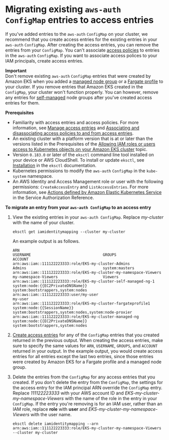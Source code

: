 # Migrating existing `aws-auth ConfigMap` entries to access entries<a name="migrating-access-entries"></a>

If you've added entries to the `aws-auth` `ConfigMap` on your cluster, we recommend that you create access entries for the existing entries in your `aws-auth` `ConfigMap`\. After creating the access entries, you can remove the entries from your `ConfigMap`\. You can't associate [access policies](access-policies.md) to entries in the `aws-auth` `ConfigMap`\. If you want to associate access polices to your IAM principals, create access entries\.

**Important**  
Don't remove existing `aws-auth` `ConfigMap` entries that were created by Amazon EKS when you added a [managed node group](managed-node-groups.md) or a [Fargate profile](fargate-profile.md) to your cluster\. If you remove entries that Amazon EKS created in the `ConfigMap`, your cluster won't function properly\. You can however, remove any entries for [self\-managed](worker.md) node groups after you've created access entries for them\.

**Prerequisites**
+ Familiarity with access entries and access policies\. For more information, see [Manage access entries](access-entries.md) and [Associating and disassociating access policies to and from access entries](access-policies.md)\.
+ An existing cluster with a platform version that is at or later than the versions listed in the Prerequisites of the [Allowing IAM roles or users access to Kubernetes objects on your Amazon EKS cluster](access-entries.md#access-entries-prerequisites) topic\.
+ Version `0.183.0` or later of the `eksctl` command line tool installed on your device or AWS CloudShell\. To install or update `eksctl`, see [Installation](https://eksctl.io/installation) in the `eksctl` documentation\.
+ Kubernetes permissions to modify the `aws-auth` `ConfigMap` in the `kube-system` namespace\.
+ An AWS Identity and Access Management role or user with the following permissions: `CreateAccessEntry` and `ListAccessEntries`\. For more information, see [Actions defined by Amazon Elastic Kubernetes Service](https://docs.aws.amazon.com/service-authorization/latest/reference/list_amazonelastickubernetesservice.html#amazonelastickubernetesservice-actions-as-permissions) in the Service Authorization Reference\.

**To migrate an entry from your `aws-auth ConfigMap` to an access entry**

1. View the existing entries in your `aws-auth ConfigMap`\. Replace *my\-cluster* with the name of your cluster\.

   ```
   eksctl get iamidentitymapping --cluster my-cluster 
   ```

   An example output is as follows\.

   ```
   ARN                                                                                             USERNAME                                GROUPS                                                  ACCOUNT
   arn:aws:iam::111122223333:role/EKS-my-cluster-Admins                                            Admins                                  system:masters
   arn:aws:iam::111122223333:role/EKS-my-cluster-my-namespace-Viewers                              my-namespace-Viewers                    Viewers
   arn:aws:iam::111122223333:role/EKS-my-cluster-self-managed-ng-1                                 system:node:{{EC2PrivateDNSName}}       system:bootstrappers,system:nodes
   arn:aws:iam::111122223333:user/my-user                                                          my-user
   arn:aws:iam::111122223333:role/EKS-my-cluster-fargateprofile1                                   system:node:{{SessionName}}             system:bootstrappers,system:nodes,system:node-proxier
   arn:aws:iam::111122223333:role/EKS-my-cluster-managed-ng                                        system:node:{{EC2PrivateDNSName}}       system:bootstrappers,system:nodes
   ```

1. [Create access entries](access-entries.md#creating-access-entries) for any of the `ConfigMap` entries that you created returned in the previous output\. When creating the access entries, make sure to specify the same values for `ARN`, `USERNAME`, `GROUPS`, and `ACCOUNT` returned in your output\. In the example output, you would create access entries for all entries except the last two entries, since those entries were created by Amazon EKS for a Fargate profile and a managed node group\. 

1. Delete the entries from the `ConfigMap` for any access entries that you created\. If you don't delete the entry from the `ConfigMap`, the settings for the access entry for the IAM principal ARN override the `ConfigMap` entry\. Replace *111122223333* with your AWS account ID and *EKS\-my\-cluster\-my\-namespace\-Viewers* with the name of the role in the entry in your `ConfigMap`\. If the entry you're removing is for an IAM user, rather than an IAM role, replace **role** with **user** and *EKS\-my\-cluster\-my\-namespace\-Viewers* with the user name\.

   ```
   eksctl delete iamidentitymapping --arn arn:aws:iam::111122223333:role/EKS-my-cluster-my-namespace-Viewers --cluster my-cluster
   ```